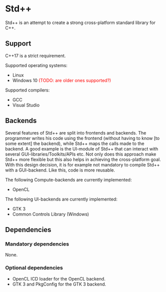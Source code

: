 # Std++
Std++ is an attempt to create a strong cross-platform standard library for C++.

## Support

C++17 is a strict requirement.

Supported operating systems:
* Linux
* Windows 10 <span style="color:red">(TODO: are older ones supported?)</font>

Supported compilers:
* GCC
* Visual Studio

## Backends
Several features of Std++ are split into frontends and backends.
The programmer writes his code using the frontend (without having to know [to some extent] the backend), while Std++ maps the calls made to the backend.
A good example is the UI-module of Std++ that can interact with several GUI-libraries/Toolkits/APIs etc.
Not only does this approach make Std++ more flexible but this also helps in achieving the cross-platform goal.
With this design decision, it is for example not mandatory to compile Std++ with a GUI-backend.
Like this, code is more reusable.

The following Compute-backends are currently implemented:
* OpenCL

The following UI-backends are currently implemented:
* GTK 3
* Common Controls Library (Windows)

## Dependencies

### Mandatory dependencies

None.

### Optional dependencies

* OpenCL ICD loader for the OpenCL backend.
* GTK 3 and PkgConfig for the GTK 3 backend.